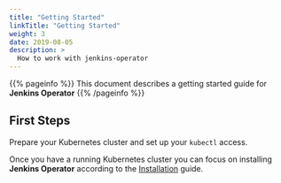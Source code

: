 ```yaml
---
title: "Getting Started"
linkTitle: "Getting Started"
weight: 3
date: 2019-08-05
description: >
  How to work with jenkins-operator
---
```


{{% pageinfo %}}
This document describes a getting started guide for **Jenkins Operator**
{{% /pageinfo %}}

## First Steps

Prepare your Kubernetes cluster and set up your `kubectl` access.

Once you have a running Kubernetes cluster you can focus on installing **Jenkins Operator** according to the [Installation](/kubernetes-operator/docs/installation/) guide.
